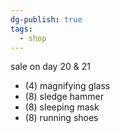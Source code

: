 ```yaml
---
dg-publish: true
tags:
  - shop
---
```

sale on day 20 & 21
* (4) magnifying glass
* (8) sledge hammer
* (8) sleeping mask
* (8) running shoes

